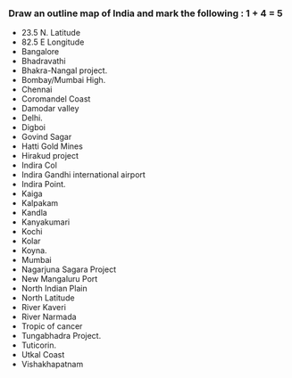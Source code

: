 ### Draw an outline map of India and mark the following : 1 + 4 = 5
* 23.5 N. Latitude
* 82.5 E Longitude
* Bangalore
* Bhadravathi 
* Bhakra-Nangal project.
* Bombay/Mumbai High. 
* Chennai
* Coromandel Coast
* Damodar valley
* Delhi. 
* Digboi
* Govind Sagar
* Hatti Gold Mines
* Hirakud project
* Indira Col
* Indira Gandhi international airport
* Indira Point. 
* Kaiga 
* Kalpakam
* Kandla
* Kanyakumari
* Kochi
* Kolar
* Koyna.
* Mumbai
* Nagarjuna Sagara Project
* New Mangaluru Port
* North Indian Plain
* North Latitude
* River Kaveri
* River Narmada
* Tropic of cancer
* Tungabhadra Project. 
* Tuticorin.
* Utkal Coast
* Vishakhapatnam

